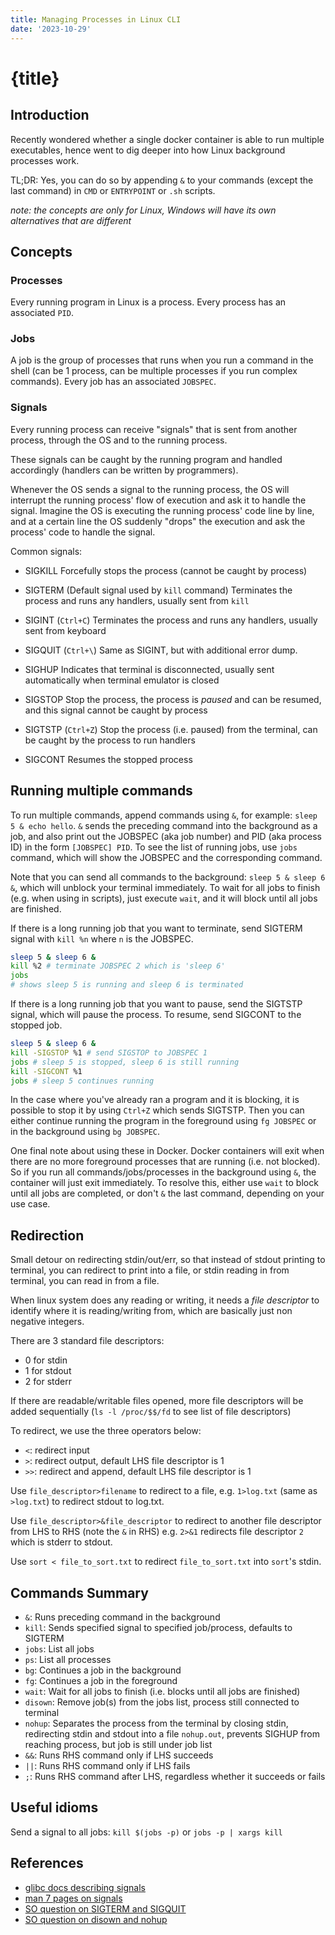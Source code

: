 ```yaml
---
title: Managing Processes in Linux CLI
date: '2023-10-29'
---
```


# {title}

## Introduction

Recently wondered whether a single docker container is able to run multiple executables, hence went to dig deeper into how Linux background processes work.

TL;DR: Yes, you can do so by appending `&` to your commands (except the last command) in `CMD` or `ENTRYPOINT` or `.sh` scripts.

_note: the concepts are only for Linux, Windows will have its own alternatives that are different_

## Concepts

### Processes

Every running program in Linux is a process.
Every process has an associated `PID`.

### Jobs

A job is the group of processes that runs when you run a command in the shell
(can be 1 process, can be multiple processes if you run complex commands).
Every job has an associated `JOBSPEC`.

### Signals

Every running process can receive "signals" that is sent from another process, through the OS and to the running process.

These signals can be caught by the running program and handled accordingly (handlers can be written by programmers).

Whenever the OS sends a signal to the running process, the OS will interrupt the running process' flow of execution and ask it to handle the signal.
Imagine the OS is executing the running process' code line by line, and at a certain line the OS suddenly "drops" the execution and ask the process' code to handle the signal.

Common signals:

- SIGKILL Forcefully stops the process (cannot be caught by process)
- SIGTERM (Default signal used by `kill` command) Terminates the process and runs any handlers, usually sent from `kill`
- SIGINT (`Ctrl+C`) Terminates the process and runs any handlers, usually sent from keyboard
- SIGQUIT (`Ctrl+\`) Same as SIGINT, but with additional error dump.

- SIGHUP Indicates that terminal is disconnected, usually sent automatically when terminal emulator is closed

- SIGSTOP Stop the process, the process is _paused_ and can be resumed, and this signal cannot be caught by process
- SIGTSTP (`Ctrl+Z`) Stop the process (i.e. paused) from the terminal, can be caught by the process to run handlers
- SIGCONT Resumes the stopped process

## Running multiple commands

To run multiple commands, append commands using `&`, for example: `sleep 5 & echo hello`.
`&` sends the preceding command into the background as a job, and also print out the JOBSPEC (aka job number) and PID (aka process ID) in the form `[JOBSPEC] PID`.
To see the list of running jobs, use `jobs` command, which will show the JOBSPEC and the corresponding command.

Note that you can send all commands to the background: `sleep 5 & sleep 6 &`, which will unblock your terminal immediately.
To wait for all jobs to finish (e.g. when using in scripts), just execute `wait`, and it will block until all jobs are finished.

If there is a long running job that you want to terminate, send SIGTERM signal with `kill %n` where `n` is the JOBSPEC.

```bash
sleep 5 & sleep 6 &
kill %2 # terminate JOBSPEC 2 which is 'sleep 6'
jobs
# shows sleep 5 is running and sleep 6 is terminated
```

If there is a long running job that you want to pause, send the SIGTSTP signal, which will pause the process.
To resume, send SIGCONT to the stopped job.

```bash
sleep 5 & sleep 6 &
kill -SIGSTOP %1 # send SIGSTOP to JOBSPEC 1
jobs # sleep 5 is stopped, sleep 6 is still running
kill -SIGCONT %1
jobs # sleep 5 continues running
```

In the case where you've already ran a program and it is blocking, it is possible to stop it by using `Ctrl+Z` which sends SIGTSTP. Then you can either continue running the program in the foreground using `fg JOBSPEC` or in the background using `bg JOBSPEC`.

One final note about using these in Docker. Docker containers will exit when there are no more foreground processes that are running (i.e. not blocked).
So if you run all commands/jobs/processes in the background using `&`, the container will just exit immediately.
To resolve this, either use `wait` to block until all jobs are completed, or don't `&` the last command, depending on your use case.

## Redirection

Small detour on redirecting stdin/out/err, so that instead of stdout printing to terminal, you can redirect to print into a file, or stdin reading in from terminal, you can read in from a file.

When linux system does any reading or writing, it needs a _file descriptor_ to identify where it is reading/writing from, which are basically just non negative integers.

There are 3 standard file descriptors:

- 0 for stdin
- 1 for stdout
- 2 for stderr

If there are readable/writable files opened, more file descriptors will be added sequentially (`ls -l /proc/$$/fd` to see list of file descriptors)

To redirect, we use the three operators below:

- `<`: redirect input
- `>`: redirect output, default LHS file descriptor is 1
- `>>`: redirect and append, default LHS file descriptor is 1

Use `file_descriptor>filename` to redirect to a file, e.g. `1>log.txt` (same as `>log.txt`) to redirect stdout to log.txt.

Use `file_descriptor>&file_descriptor` to redirect to another file descriptor from LHS to RHS (note the `&` in RHS) e.g. `2>&1` redirects file descriptor `2` which is stderr to stdout.

Use `sort < file_to_sort.txt` to redirect `file_to_sort.txt` into `sort`'s stdin.

## Commands Summary

- `&`: Runs preceding command in the background
- `kill`: Sends specified signal to specified job/process, defaults to SIGTERM
- `jobs`: List all jobs
- `ps`: List all processes
- `bg`: Continues a job in the background
- `fg`: Continues a job in the foreground
- `wait`: Wait for all jobs to finish (i.e. blocks until all jobs are finished)
- `disown`: Remove job(s) from the jobs list, process still connected to terminal
- `nohup`: Separates the process from the terminal by closing stdin, redirecting stdin and stdout into a file `nohup.out`, prevents SIGHUP from reaching process, but job is still under job list
- `&&`: Runs RHS command only if LHS succeeds
- `||`: Runs RHS command only if LHS fails
- `;`: Runs RHS command after LHS, regardless whether it succeeds or fails

## Useful idioms

Send a signal to all jobs: `kill $(jobs -p)` or `jobs -p | xargs kill`

## References

- [glibc docs describing signals](https://www.gnu.org/software/libc/manual/html_node/Standard-Signals.html)
- [man 7 pages on signals](https://man7.org/linux/man-pages/man7/signal.7.html)
- [SO question on SIGTERM and SIGQUIT](https://stackoverflow.com/questions/4042201/how-does-sigint-relate-to-the-other-termination-signals-such-as-sigterm-sigquit)
- [SO question on disown and nohup](https://unix.stackexchange.com/questions/3886/difference-between-nohup-disown-and)
